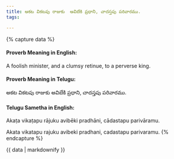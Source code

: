 ```yaml
---
title: అకట వికటపు రాజుకు  అవిబేకి ప్రధాని, చాదస్తపు పరివారము.
tags:

---
```


{% capture data %}
#### Proverb Meaning in English:
A foolish minister, and a clumsy retinue, to a perverse king.

#### Proverb Meaning in Telugu:
అకట వికటపు రాజుకు  అవిబేకి ప్రధాని, చాదస్తపు పరివారము.

#### Telugu Sametha in English:
Akaṭa vikaṭapu rājuku  avibēki pradhāni, cādastapu parivāramu.

Akata vikatapu rajuku  avibeki pradhani, cadastapu parivaramu.
{% endcapture %}

{{ data | markdownify }}

